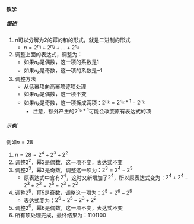 #### 数学

##### 描述

1. $n$可以分解为$2$的幂的和的形式，就是二进制的形式
    - $n = 2^{n_1} + 2^{n_2} + ... + 2^{n_k}$
2. 调整上面的表达式，调整为：
    - 如果$n_k$是偶数，这一项的系数是$1$
    - 如果$n_k$是奇数，这一项的系数是$-1$
3. 调整方法
    - 从低幂项向高幂项逐项处理
    - 如果$n_k$是偶数，这一项不变
    - 如果$n_k$是奇数，这一项拆成两项：$2^{n_k} = 2^{n_k + 1} - 2^{n_k}$
        - 注意，额外产生的$2^{n_k + 1}$可能会改变原有表达式的项

##### 示例

例如$n = 28$

1. $n = 28 = 2^4 + 2^3 + 2^2$
2. 调整$2^2$，幂$2$是偶数，这一项不变，表达式不变
3. 调整$2^3$，幂$3$是奇数，调整这一项为：$2^3 = 2^4 - 2^3$
    - 原表达式中含有$2^4$，这时又新增加了$2^4$，所以原表达式变为：$2^4 + 2^4 - 2^3 + 2^2 = 2^5 - 2^3 + 2^2$
4. 调整$2^5$，幂$5$是奇数，调整这一项为：$2^5 = 2^6 - 2^5$
    - 表达式变为：$2^6 - 2^5 - 2^3 + 2^2$
5. 调整$2^6$，幂$6$是偶数，这一项不变，表达式不变
6. 所有项处理完成，最终结果为：$1101100$
